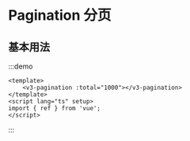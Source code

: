 # Pagination 分页

## 基本用法

:::demo

```vue
<template>
	<v3-pagination :total="1000"></v3-pagination>
</template>
<script lang="ts" setup>
import { ref } from 'vue';
</script>
```

:::
